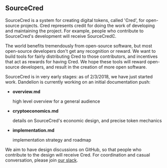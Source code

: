 ## SourceCred

SourceCred is a system for creating digital tokens, called 'Ͼred', for open-source projects. Ͼred represents credit for doing the work of developing and maintaining the project. For example, people who contribute to SourceCred's development will receive SourceCredϾ.

The world benefits tremendously from open-source software, but most open-source developers don't get any recognition or reward. We want to build tools for fairly distributing Ͼred to those contributors, and incentives that act as rewards for having Ͼred. We hope these tools will reward open-source developers, and result in the creation of more open software.

SourceCred is in very early stages: as of 2/3/2018, we have just started work. Dandelion is currently working on an initial documentation push:

* **overview.md**

   high level overview for a general audience

* **cryptoeconomics.md**

   details on SourceCred's economic design, and precise token mechanics

* **implementation.md**

   implementation strategy and roadmap

We aim to have design discussions on GitHub, so that people who contribute to the design will receive Ͼred. For coordination and casual conversation, please join [our slack](https://join.slack.com/t/sourcecred/shared_invite/enQtMzA4NzI5ODIwODMyLWFiNDlhNWNiODc4MTk4MjNmZTAzMDNjNDAwYzEyZTBiNjAxZTFhMjU1MDg2YzNlN2FlNzgwYmU0NGM1NGEzM2M).
